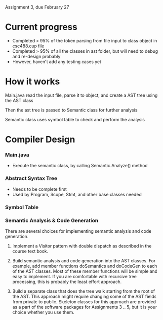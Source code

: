 Assignment 3, due February 27
# Current progress
* Completed > 95% of the token parsing from file input to class object in csc488.cup file
* Completed > 95% of all the classes in ast folder, but will need to debug and re-design probably
* However, haven't add any testing cases yet

# How it works
Main.java read the input file, parse it to object, and create a AST tree using the AST class

Then the ast tree is passed to Semantic class for further analysis

Semantic class uses symbol table to check and perform the analysis

# Compiler Design
### Main.java
* Execute the semantic class, by calling Semantic.Analyze() method

### Abstract Syntax Tree
  * Needs to be complete first
  * Used by Program, Scope, Stmt, and other base classes needed

### Symbol Table

### Semantic Analysis & Code Generation
There are several choices for implementing semantic analysis and code generation.

1. Implement a Visitor pattern with double dispatch as described in the course text book.

2. Build semantic analysis and code generation into the AST classes. For example, add member functions doSemantics and doCodeGen to each of the AST classes. Most of these member functions will be simple and easy to implement. If you are comfortable with recursive tree processing, this is probably the least effort approach.

3. Build a separate class that does the tree walk starting from the root of the AST. This approach might require changing some of the AST fields from private to public. Skeleton classes for this approach are provided as a part of the software packages for Assignments 3 .. 5, but it is your choice whether you use them.
